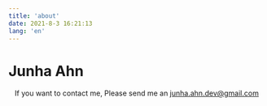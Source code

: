 ```yaml
---
title: 'about'
date: 2021-8-3 16:21:13
lang: 'en'
---
```


# Junha Ahn

<div align="center">

If you want to contact me, Please send me an junha.ahn.dev@gmail.com

</div>
